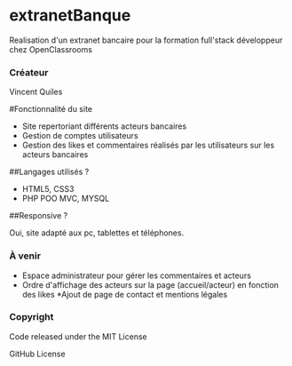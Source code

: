 # extranetBanque

Realisation d'un extranet bancaire pour la formation full'stack développeur chez OpenClassrooms 

### Créateur

Vincent Quiles

#Fonctionnalité du site

* Site repertoriant différents acteurs bancaires
* Gestion de comptes utilisateurs
* Gestion des likes et commentaires réalisés par les utilisateurs sur les acteurs bancaires


##Langages utilisés ?

* HTML5, CSS3
* PHP POO MVC, MYSQL

##Responsive ?

Oui, site adapté aux pc, tablettes et téléphones.

### À venir

* Espace administrateur pour gérer les commentaires et acteurs
* Ordre d'affichage des acteurs sur la page (accueil/acteur) en fonction des likes
*Ajout de page de contact et mentions légales

### Copyright

Code released under the MIT License

GitHub License